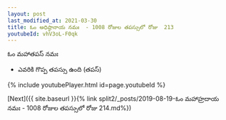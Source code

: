 ```yaml
---
layout: post
last_modified_at: 2021-03-30
title: ఓం అధిష్ఠానాయ నమః  - 1008 రోజుల తపస్సులో రోజు  213
youtubeId: vhV3oL-F0qk
---
```

 
 
 ఓం మహాతపస్ నమః  
 
 -  ఎవరికి గొప్ప తపస్సు ఉంది (తపస్) 
 
  
 
  
 
 
 
 
 
 


{% include youtubePlayer.html id=page.youtubeId %}
 
[Next]({{ site.baseurl }}{% link  split2/_posts/2019-08-19-ఓం మహాహ్రదాయ నమః  - 1008 రోజుల తపస్సులో రోజు  214.md%})
 
